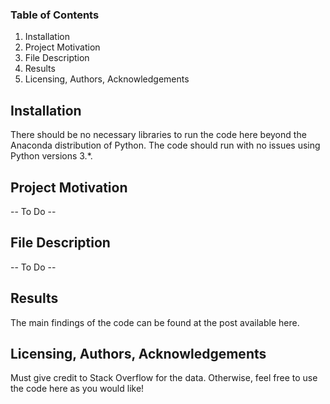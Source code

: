 ### Table of Contents
1. Installation
2. Project Motivation
3. File Description
4. Results
5. Licensing, Authors, Acknowledgements

## Installation
There should be no necessary libraries to run the code here beyond the Anaconda distribution of Python. The code should run with no issues using Python versions 3.*.

## Project Motivation
-- To Do --

## File Description
-- To Do --

## Results
The main findings of the code can be found at the post available here.

## Licensing, Authors, Acknowledgements
Must give credit to Stack Overflow for the data. Otherwise, feel free to use the code here as you would like!
